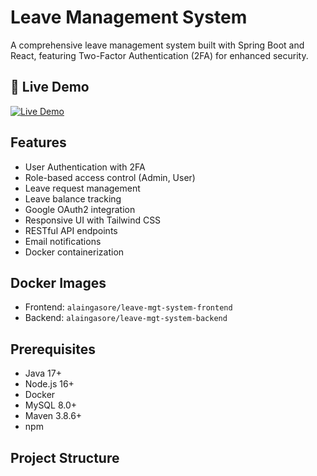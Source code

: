 # Leave Management System

A comprehensive leave management system built with Spring Boot and React, featuring Two-Factor Authentication (2FA) for enhanced security.

## 🚀 Live Demo
[![Live Demo](https://img.shields.io/badge/live-demo-brightgreen)](https://leave-management-4i9g.onrender.com)

## Features

- User Authentication with 2FA
- Role-based access control (Admin, User)
- Leave request management
- Leave balance tracking
- Google OAuth2 integration
- Responsive UI with Tailwind CSS
- RESTful API endpoints
- Email notifications
- Docker containerization

## Docker Images

- Frontend: `alaingasore/leave-mgt-system-frontend`
- Backend: `alaingasore/leave-mgt-system-backend`

## Prerequisites

- Java 17+
- Node.js 16+
- Docker
- MySQL 8.0+
- Maven 3.8.6+
- npm

## Project Structure
